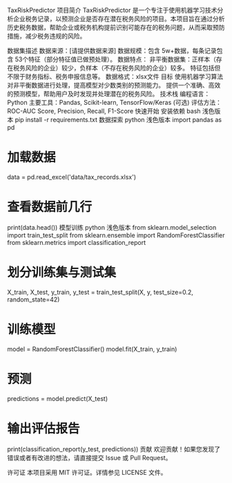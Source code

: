 TaxRiskPredictor
项目简介
TaxRiskPredictor 是一个专注于使用机器学习技术分析企业税务记录，以预测企业是否存在潜在税务风险的项目。本项目旨在通过分析历史税务数据，帮助企业或税务机构提前识别可能存在的税务问题，从而采取预防措施，减少税务违规的风险。

数据集描述
数据来源：[请提供数据来源]
数据规模：包含 5w+数据，每条记录包含 53个特征（部分特征值已做预处理）。
数据特点：
非平衡数据集：正样本（存在税务风险的企业）较少，负样本（不存在税务风险的企业）较多。
特征包括但不限于财务指标、税务申报信息等。
数据格式：xlsx文件
目标
使用机器学习算法对非平衡数据进行处理，提高模型对少数类别的预测能力。
提供一个准确、高效的预测模型，帮助用户及时发现并处理潜在的税务风险。
技术栈
编程语言：Python
主要工具：Pandas, Scikit-learn, TensorFlow/Keras (可选)
评估方法：ROC-AUC Score, Precision, Recall, F1-Score
快速开始
安装依赖
bash
浅色版本
pip install -r requirements.txt
数据探索
python
浅色版本
import pandas as pd

# 加载数据
data = pd.read_excel('data/tax_records.xlsx')

# 查看数据前几行
print(data.head())
模型训练
python
浅色版本
from sklearn.model_selection import train_test_split
from sklearn.ensemble import RandomForestClassifier
from sklearn.metrics import classification_report

# 划分训练集与测试集
X_train, X_test, y_train, y_test = train_test_split(X, y, test_size=0.2, random_state=42)

# 训练模型
model = RandomForestClassifier()
model.fit(X_train, y_train)

# 预测
predictions = model.predict(X_test)

# 输出评估报告
print(classification_report(y_test, predictions))
贡献
欢迎贡献！如果您发现了错误或者有改进的想法，请直接提交 Issue 或 Pull Request。

许可证
本项目采用 MIT 许可证。详情参见 LICENSE 文件。

